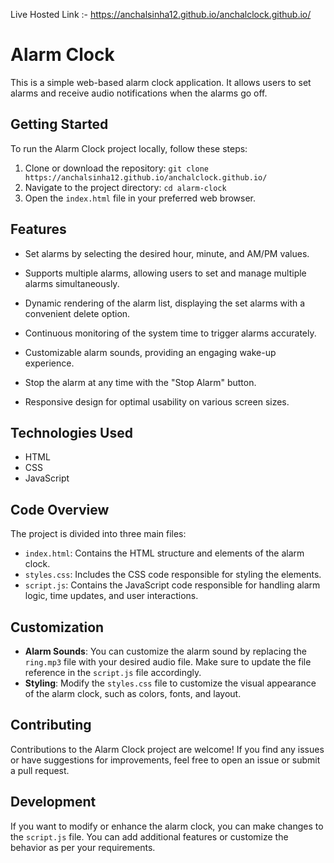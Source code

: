  Live Hosted Link :- https://anchalsinha12.github.io/anchalclock.github.io/

# Alarm Clock

This is a simple web-based alarm clock application. It allows users to set alarms and receive audio notifications when the alarms go off.

## Getting Started

To run the Alarm Clock project locally, follow these steps:

1. Clone or download the repository: `git clone https://anchalsinha12.github.io/anchalclock.github.io/`
2. Navigate to the project directory: `cd alarm-clock`
3. Open the `index.html` file in your preferred web browser.

## Features

- Set alarms by selecting the desired hour, minute, and AM/PM values.

- Supports multiple alarms, allowing users to set and manage multiple alarms simultaneously.

- Dynamic rendering of the alarm list, displaying the set alarms with a convenient delete option.

- Continuous monitoring of the system time to trigger alarms accurately.

- Customizable alarm sounds, providing an engaging wake-up experience.

- Stop the alarm at any time with the "Stop Alarm" button.

- Responsive design for optimal usability on various screen sizes.

## Technologies Used

- HTML
- CSS
- JavaScript

## Code Overview

The project is divided into three main files:

- `index.html`: Contains the HTML structure and elements of the alarm clock.
- `styles.css`: Includes the CSS code responsible for styling the elements.
- `script.js`: Contains the JavaScript code responsible for handling alarm logic, time updates, and user interactions.

## Customization

- **Alarm Sounds**: You can customize the alarm sound by replacing the `ring.mp3` file with your desired audio file. Make sure to update the file reference in the `script.js` file accordingly.
- **Styling**: Modify the `styles.css` file to customize the visual appearance of the alarm clock, such as colors, fonts, and layout.

## Contributing

Contributions to the Alarm Clock project are welcome! If you find any issues or have suggestions for improvements, feel free to open an issue or submit a pull request.

## Development

If you want to modify or enhance the alarm clock, you can make changes to the `script.js` file. You can add additional features or customize the behavior as per your requirements.



